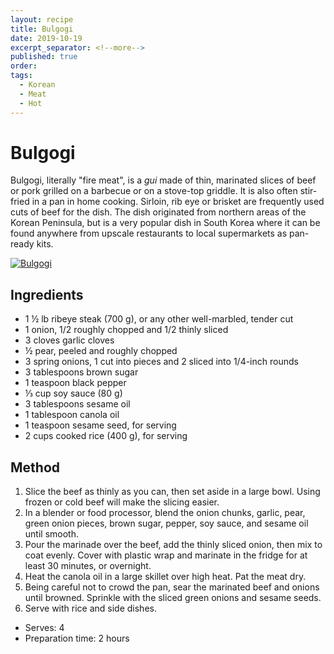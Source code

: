 ```yaml
---
layout: recipe
title: Bulgogi
date: 2019-10-19
excerpt_separator: <!--more-->
published: true
order:
tags:
  - Korean
  - Meat
  - Hot
---
```


# Bulgogi

Bulgogi, literally "fire meat", is a _gui_ made of thin, marinated slices of beef or pork grilled on a barbecue or on a stove-top griddle. It is also often stir-fried in a pan in home cooking. Sirloin, rib eye or brisket are frequently used cuts of beef for the dish. The dish originated from northern areas of the Korean Peninsula, but is a very popular dish in South Korea where it can be found anywhere from upscale restaurants to local supermarkets as pan-ready kits.

<!--more-->

[![Bulgogi](//_uploads/basic-bulgogi.jpg)](//_uploads/basic-bulgogi.jpg)

## Ingredients

- 1 ½ lb ribeye steak (700 g), or any other well-marbled, tender cut
- 1 onion, 1/2 roughly chopped and 1/2 thinly sliced
- 3 cloves garlic cloves
- ½ pear, peeled and roughly chopped
- 3 spring onions, 1 cut into pieces and 2 sliced into 1/4-inch rounds
- 3 tablespoons brown sugar
- 1 teaspoon black pepper
- ⅓ cup soy sauce (80 g)
- 3 tablespoons sesame oil
- 1 tablespoon canola oil
- 1 teaspoon sesame seed, for serving
- 2 cups cooked rice (400 g), for serving

## Method

1. Slice the beef as thinly as you can, then set aside in a large bowl. Using frozen or cold beef will make the slicing easier.
2. In a blender or food processor, blend the onion chunks, garlic, pear, green onion pieces, brown sugar, pepper, soy sauce, and sesame oil until smooth.
3. Pour the marinade over the beef, add the thinly sliced onion, then mix to coat evenly. Cover with plastic wrap and marinate in the fridge for at least 30 minutes, or overnight.
4. Heat the canola oil in a large skillet over high heat. Pat the meat dry.
5. Being careful not to crowd the pan, sear the marinated beef and onions until browned. Sprinkle with the sliced green onions and sesame seeds.
6. Serve with rice and side dishes.

- Serves: 4
- Preparation time: 2 hours
